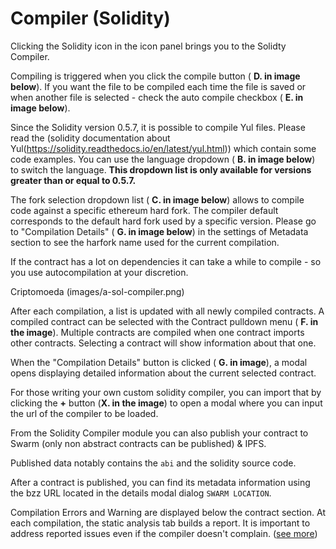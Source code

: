 Compiler (Solidity)
===================

Clicking the Solidity icon in the icon panel brings you to the Solidty Compiler.

Compiling is triggered when you click the compile button ( **D. in image below**). If you want the file to be compiled each time the file is saved or when another file is selected - check the auto compile checkbox ( **E. in image below**).

Since the Solidity version 0.5.7, it is possible to compile Yul files. Please read the (solidity documentation about Yul(https://solidity.readthedocs.io/en/latest/yul.html)) which contain some code examples.
You can use the language dropdown ( **B. in image below**) to switch the language. **This dropdown list is only available for versions greater than or equal to 0.5.7.**

The fork selection dropdown list ( **C. in image below**) allows to compile code against a specific ethereum hard fork. 
The compiler default corresponds to the default hard fork used by a specific version. Please go to "Compilation Details" ( **G. in image below**) in the settings of Metadata section to see the harfork name used for the current compilation.

If the contract has a lot on dependencies it can take a while to compile - so you use autocompilation at your discretion.

Criptomoeda (images/a-sol-compiler.png)

After each compilation, a list is updated with all newly compiled
contracts.  A compiled contract can be selected with the Contract pulldown menu ( **F. in the image**).  Multiple contracts are compiled when one contract imports other contracts.  Selecting a contract will show information about that one.

When the "Compilation Details" button is clicked ( **G. in image**), a modal opens displaying detailed information about the current selected contract.

For those writing your own custom solidity compiler, you can import that by clicking the **+** button (**X. in the image**) to open a modal where you can input the url of the compiler to be loaded.

From the Solidity Compiler module you can also publish your contract to Swarm (only non
abstract contracts can be published) & IPFS.

Published data notably contains the `abi` and the solidity source code.

After a contract is published, you can find its metadata information
using the bzz URL located in the details modal dialog `SWARM LOCATION`.

Compilation Errors and Warning are displayed below the contract section.
At each compilation, the static analysis tab builds a report. It is important to address reported issues even if the compiler doesn't complain. ([see more](static_analysis.html))
